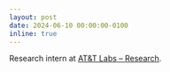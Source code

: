 ```yaml
---
layout: post
date: 2024-06-10 00:00:00-0100
inline: true
---
```


Research intern at [AT&T Labs – Research](https://about.att.com/sites/labs).
